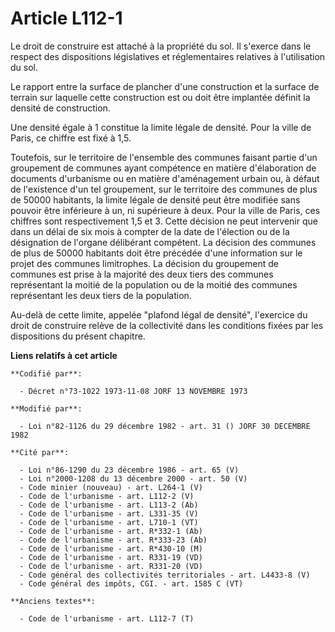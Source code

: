 # Article L112-1

Le droit de construire est attaché à la propriété du sol. Il s'exerce dans le respect des dispositions législatives et
réglementaires relatives à l'utilisation du sol.

Le rapport entre la surface de plancher d'une construction et la surface de terrain sur laquelle cette construction est ou
doit être implantée définit la densité de construction.

Une densité égale à 1 constitue la limite légale de densité.    Pour la ville de Paris, ce chiffre est fixé à 1,5.

Toutefois, sur le territoire de l'ensemble des communes faisant partie d'un groupement de communes ayant compétence en
matière d'élaboration de documents d'urbanisme ou en matière d'aménagement urbain ou, à défaut de l'existence d'un tel
groupement, sur le territoire des communes de plus de 50000 habitants, la limite légale de densité peut être modifiée sans
pouvoir être inférieure à un, ni supérieure à deux. Pour la ville de Paris, ces chiffres sont respectivement 1,5 et 3. Cette
décision ne peut intervenir que dans un délai de six mois à compter de la date de l'élection ou de la désignation de l'organe
délibérant compétent. La décision des communes de plus de 50000 habitants doit être précédée d'une information sur le projet
des communes limitrophes. La décision du groupement de communes est prise à la majorité des deux tiers des communes
représentant la moitié de la population ou de la moitié des communes représentant les deux tiers de la population.

Au-delà de cette limite, appelée "plafond légal de densité", l'exercice du droit de construire relève de la collectivité dans
les conditions fixées par les dispositions du présent chapitre.

**Liens relatifs à cet article**

	**Codifié par**:

	  - Décret n°73-1022 1973-11-08 JORF 13 NOVEMBRE 1973

	**Modifié par**:

	  - Loi n°82-1126 du 29 décembre 1982 - art. 31 () JORF 30 DECEMBRE 1982

	**Cité par**:

	  - Loi n°86-1290 du 23 décembre 1986 - art. 65 (V)
	  - Loi n°2000-1208 du 13 décembre 2000 - art. 50 (V)
	  - Code minier (nouveau) - art. L264-1 (V)
	  - Code de l'urbanisme - art. L112-2 (V)
	  - Code de l'urbanisme - art. L113-2 (Ab)
	  - Code de l'urbanisme - art. L331-35 (V)
	  - Code de l'urbanisme - art. L710-1 (VT)
	  - Code de l'urbanisme - art. R*332-1 (Ab)
	  - Code de l'urbanisme - art. R*333-23 (Ab)
	  - Code de l'urbanisme - art. R*430-10 (M)
	  - Code de l'urbanisme - art. R331-19 (VD)
	  - Code de l'urbanisme - art. R331-20 (VD)
	  - Code général des collectivités territoriales - art. L4433-8 (V)
	  - Code général des impôts, CGI. - art. 1585 C (VT)

	**Anciens textes**:

	  - Code de l'urbanisme - art. L112-7 (T)
